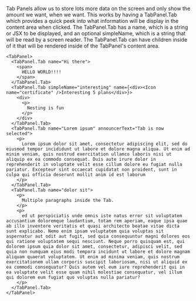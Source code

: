Tab Panels allow us to store lots more data on the screen and only show the amount we want, when we want. This works by having a TabPanel.Tab which provides a quick peek into what information will be display in the content area when clicked. The TabPanel.Tab has a name, which is a string or JSX to be displayed, and an optional simpleName, which is a string that will be read by a screen reader. The TabPanel.Tab can have children inside of it that will be rendered inside of the TabPanel's content area.

```
<TabPanel>
  <TabPanel.Tab name="Hi there">
    <span>
      HELLO WORLD!!!!
    </span>
  </TabPanel.Tab>
  <TabPanel.Tab simpleName="interesting" name={<div><Icon name="certificate" />Interesting 5 plans</div>}>
    <div>
      <p>
        Nesting is fun
      </p>
    </div>
  </TabPanel.Tab>
  <TabPanel.Tab name="Lorem ipsum" announcerText="Tab is now selected">
    <p>
      Lorem ipsum dolor sit amet, consectetur adipiscing elit, sed do eiusmod tempor incididunt ut labore et dolore magna aliqua. Ut enim ad minim veniam, quis nostrud exercitation ullamco laboris nisi ut aliquip ex ea commodo consequat. Duis aute irure dolor in reprehenderit in voluptate velit esse cillum dolore eu fugiat nulla pariatur. Excepteur sint occaecat cupidatat non proident, sunt in culpa qui officia deserunt mollit anim id est laborum
    </p>
  </TabPanel.Tab>
  <TabPanel.Tab name="dolor sit">
    <p>
      Multiple paragraphs inside the Tab.
    </p>
    <p>
      ed ut perspiciatis unde omnis iste natus error sit voluptatem accusantium doloremque laudantium, totam rem aperiam, eaque ipsa quae ab illo inventore veritatis et quasi architecto beatae vitae dicta sunt explicabo. Nemo enim ipsam voluptatem quia voluptas sit aspernatur aut odit aut fugit, sed quia consequuntur magni dolores eos qui ratione voluptatem sequi nesciunt. Neque porro quisquam est, qui dolorem ipsum quia dolor sit amet, consectetur, adipisci velit, sed quia non numquam eius modi tempora incidunt ut labore et dolore magnam aliquam quaerat voluptatem. Ut enim ad minima veniam, quis nostrum exercitationem ullam corporis suscipit laboriosam, nisi ut aliquid ex ea commodi consequatur? Quis autem vel eum iure reprehenderit qui in ea voluptate velit esse quam nihil molestiae consequatur, vel illum qui dolorem eum fugiat quo voluptas nulla pariatur?
    </p>
  </TabPanel.Tab>
</TabPanel>
```